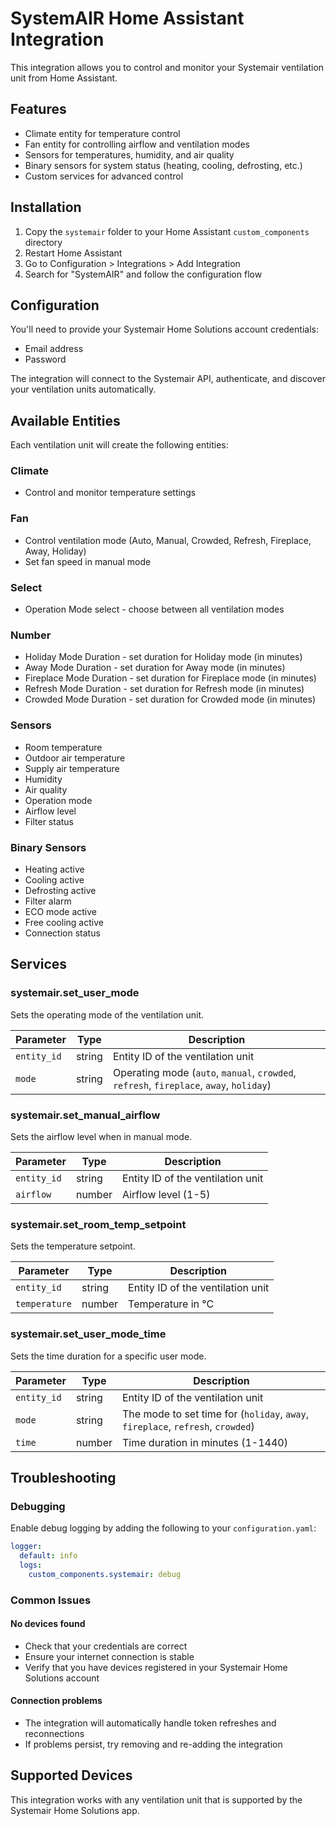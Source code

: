 # SystemAIR Home Assistant Integration

This integration allows you to control and monitor your Systemair ventilation unit from Home Assistant.

## Features

- Climate entity for temperature control
- Fan entity for controlling airflow and ventilation modes
- Sensors for temperatures, humidity, and air quality
- Binary sensors for system status (heating, cooling, defrosting, etc.)
- Custom services for advanced control

## Installation

1. Copy the `systemair` folder to your Home Assistant `custom_components` directory
2. Restart Home Assistant
3. Go to Configuration > Integrations > Add Integration
4. Search for "SystemAIR" and follow the configuration flow

## Configuration

You'll need to provide your Systemair Home Solutions account credentials:

- Email address
- Password

The integration will connect to the Systemair API, authenticate, and discover your ventilation units automatically.

## Available Entities

Each ventilation unit will create the following entities:

### Climate
- Control and monitor temperature settings

### Fan
- Control ventilation mode (Auto, Manual, Crowded, Refresh, Fireplace, Away, Holiday)
- Set fan speed in manual mode

### Select
- Operation Mode select - choose between all ventilation modes

### Number
- Holiday Mode Duration - set duration for Holiday mode (in minutes)
- Away Mode Duration - set duration for Away mode (in minutes)
- Fireplace Mode Duration - set duration for Fireplace mode (in minutes)
- Refresh Mode Duration - set duration for Refresh mode (in minutes)
- Crowded Mode Duration - set duration for Crowded mode (in minutes)

### Sensors
- Room temperature
- Outdoor air temperature
- Supply air temperature
- Humidity
- Air quality
- Operation mode
- Airflow level
- Filter status

### Binary Sensors
- Heating active
- Cooling active
- Defrosting active
- Filter alarm
- ECO mode active
- Free cooling active
- Connection status

## Services

### systemair.set_user_mode
Sets the operating mode of the ventilation unit.

| Parameter | Type | Description |
|-----------|------|-------------|
| `entity_id` | string | Entity ID of the ventilation unit |
| `mode` | string | Operating mode (`auto`, `manual`, `crowded`, `refresh`, `fireplace`, `away`, `holiday`) |

### systemair.set_manual_airflow
Sets the airflow level when in manual mode.

| Parameter | Type | Description |
|-----------|------|-------------|
| `entity_id` | string | Entity ID of the ventilation unit |
| `airflow` | number | Airflow level (1-5) |

### systemair.set_room_temp_setpoint
Sets the temperature setpoint.

| Parameter | Type | Description |
|-----------|------|-------------|
| `entity_id` | string | Entity ID of the ventilation unit |
| `temperature` | number | Temperature in °C |

### systemair.set_user_mode_time
Sets the time duration for a specific user mode.

| Parameter | Type | Description |
|-----------|------|-------------|
| `entity_id` | string | Entity ID of the ventilation unit |
| `mode` | string | The mode to set time for (`holiday`, `away`, `fireplace`, `refresh`, `crowded`) |
| `time` | number | Time duration in minutes (1-1440) |

## Troubleshooting

### Debugging

Enable debug logging by adding the following to your `configuration.yaml`:

```yaml
logger:
  default: info
  logs:
    custom_components.systemair: debug
```

### Common Issues

#### No devices found
- Check that your credentials are correct
- Ensure your internet connection is stable
- Verify that you have devices registered in your Systemair Home Solutions account

#### Connection problems
- The integration will automatically handle token refreshes and reconnections
- If problems persist, try removing and re-adding the integration

## Supported Devices

This integration works with any ventilation unit that is supported by the Systemair Home Solutions app.